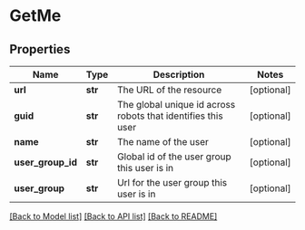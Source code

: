 # GetMe

## Properties
Name | Type | Description | Notes
------------ | ------------- | ------------- | -------------
**url** | **str** | The URL of the resource | [optional] 
**guid** | **str** | The global unique id across robots that identifies this user | [optional] 
**name** | **str** | The name of the user | [optional] 
**user_group_id** | **str** | Global id of the user group this user is in | [optional] 
**user_group** | **str** | Url for the user group this user is in | [optional] 

[[Back to Model list]](../README.md#documentation-for-models) [[Back to API list]](../README.md#documentation-for-api-endpoints) [[Back to README]](../README.md)


